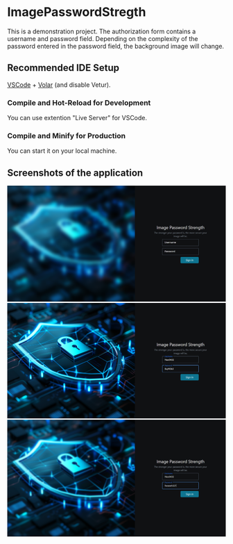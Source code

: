 # ImagePasswordStregth

This is a demonstration project. The authorization form contains a username and password field. Depending on the complexity of the password entered in the password field, the background image will change.

## Recommended IDE Setup

[VSCode](https://code.visualstudio.com/) + [Volar](https://marketplace.visualstudio.com/items?itemName=Vue.volar) (and disable Vetur).

### Compile and Hot-Reload for Development

You can use extention "Live Server" for VSCode.

### Compile and Minify for Production

You can start it on your local machine.

## Screenshots of the application

![Start screen](https://github.com/Neo0432/ImagePasswordStrength/raw/master/images/startScreen.png)
![Good password](https://github.com/Neo0432/ImagePasswordStrength/raw/master/images/goodPassword.png)
![Bad password](https://github.com/Neo0432/ImagePasswordStrength/raw/master/images/badPassword.png)
